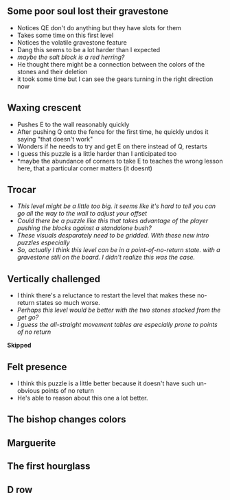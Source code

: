 ## Some poor soul lost their gravestone
- Notices QE don't do anything but they have slots for them
- Takes some time on this first level
- Notices the volatile gravestone feature
- Dang this seems to be a lot harder than I expected
- *maybe the salt block is a red herring?*
- He thought there might be a connection between the colors of the stones and their deletion
- it took some time but  I can see the gears turning in the right direction now

## Waxing crescent
- Pushes E to the wall reasonably quickly
- After pushing Q onto the fence for the first time, he quickly undos it saying "that doesn't work"
- Wonders if he needs to try and get E on there instead of Q, restarts
- I guess this puzzle is a little harder than I anticipated too
- *maybe the abundance of corners to take E to teaches the wrong lesson here, that a particular corner matters (it doesnt)

## Trocar
- *This level might be a little too big. it seems like it's hard to tell you can go all the way to the wall to adjust your offset*
- *Could there be a puzzle like this that takes advantage of the player pushing the blocks against a standalone bush?*
- *These visuals desparately need to be gridded. With these new intro puzzles especially*
- *So, actually I think this level can be in a point-of-no-return state. with a gravestone still on the board. I didn't realize this was the case.*

## Vertically challenged
- I think there's a reluctance to restart the level that makes these no-return states so much worse.
- *Perhaps this level would be better with the two stones stacked from the get go?*
- *I guess the all-straight movement tables are especially prone to points of no return*

**Skipped**

## Felt presence
- I think this puzzle is a little better because it doesn't have such un-obvious points of no return
- He's able to reason about this one a lot better.

## The bishop changes colors

## Marguerite

## The first hourglass

## D row
